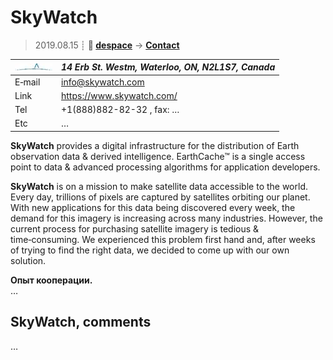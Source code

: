 # SkyWatch
> 2019.08.15 ┊ **🚀 [despace](index.md)** → **[Contact](contact.md)**

|[![](f/contact/s/skywatch_logo1_thumb.jpg)](f/contact/s/skywatch_logo1.png)|*14 Erb St. Westm, Waterloo, ON, N2L1S7, Canada*|
|:--|:--|
|E‑mail| <info@skywatch.com> |
|Link| <https://www.skywatch.com/>  |
|Tel| +1(888)882-82-32 , fax: … |
|Etc| … |

**SkyWatch** provides a digital infrastructure for the distribution of Earth observation data & derived intelligence. EarthCache™ is a single access point to data & advanced processing algorithms for application developers.

**SkyWatch** is on a mission to make satellite data accessible to the world. Every day, trillions of pixels are captured by satellites orbiting our planet. With new applications for this data being discovered every week, the demand for this imagery is increasing across many industries. However, the current process for purchasing satellite imagery is tedious & time‑consuming. We experienced this problem first hand and, after weeks of trying to find the right data, we decided to come up with our own solution.

**Опыт кооперации.**  
…


<p style="page-break-after:always"> </p>

## SkyWatch, comments

…

